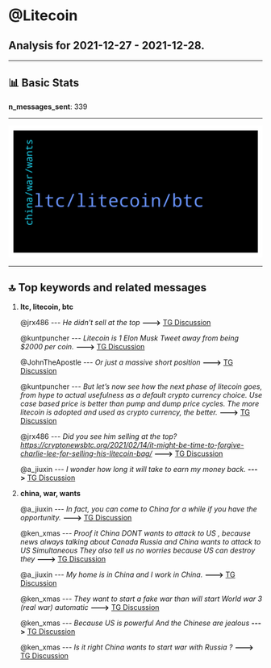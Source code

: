 # **@Litecoin**
 ## Analysis for **2021-12-27** - **2021-12-28**.

---

## 📊 **Basic Stats**

**n_messages_sent**: 339

---
![wordcloud](Litecoin_1Days_wordcloud.png)

---


## 🔝 **Top keywords and related messages**

1. **ltc, litecoin, btc**

    @jrx486 --- *He didn’t sell at the top* **--->** [TG Discussion](https://t.me/Litecoin/2036005)

    @kuntpuncher --- *Litecoin is 1 Elon Musk Tweet away from being $2000 per coin.* **--->** [TG Discussion](https://t.me/Litecoin/2035401)

    @JohnTheApostle --- *Or just a massive short position* **--->** [TG Discussion](https://t.me/Litecoin/2035666)

    @kuntpuncher --- *But let’s now see how the next phase of litecoin goes, from hype to actual usefulness as a default crypto currency choice. Use case based price is better than pump and dump price cycles. The more litecoin is adopted and used as crypto currency, the better.* **--->** [TG Discussion](https://t.me/Litecoin/2035581)

    @jrx486 --- *Did you see him selling at the top?  https://cryptonewsbtc.org/2021/02/14/it-might-be-time-to-forgive-charlie-lee-for-selling-his-litecoin-bag/* **--->** [TG Discussion](https://t.me/Litecoin/2036009)

    @a_jiuxin --- *I wonder how long it will take to earn my money back.* **--->** [TG Discussion](https://t.me/Litecoin/2036332)

2. **china, war, wants**

    @a_jiuxin --- *In fact, you can come to China for a while if you have the opportunity.* **--->** [TG Discussion](https://t.me/Litecoin/2036079)

    @ken_xmas --- *Proof it China DONT wants to attack to US , because news always talking about Canada Russia and China wants to attack to US Simultaneous They also tell us no worries because US can destroy they* **--->** [TG Discussion](https://t.me/Litecoin/2036121)

    @a_jiuxin --- *My home is in China and I work in China.* **--->** [TG Discussion](https://t.me/Litecoin/2036053)

    @ken_xmas --- *They want to start a fake war than will start World war 3 (real war) automatic* **--->** [TG Discussion](https://t.me/Litecoin/2036064)

    @ken_xmas --- *Because US is powerful And the Chinese are jealous* **--->** [TG Discussion](https://t.me/Litecoin/2036102)

    @ken_xmas --- *Is it right China wants to start war with Russia ?* **--->** [TG Discussion](https://t.me/Litecoin/2036056)

